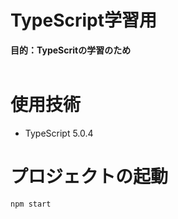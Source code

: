 # TypeScript学習用
**目的：TypeScritの学習のため** <br />
<br />

# 使用技術
- TypeScript 5.0.4

# プロジェクトの起動

```
npm start
```
